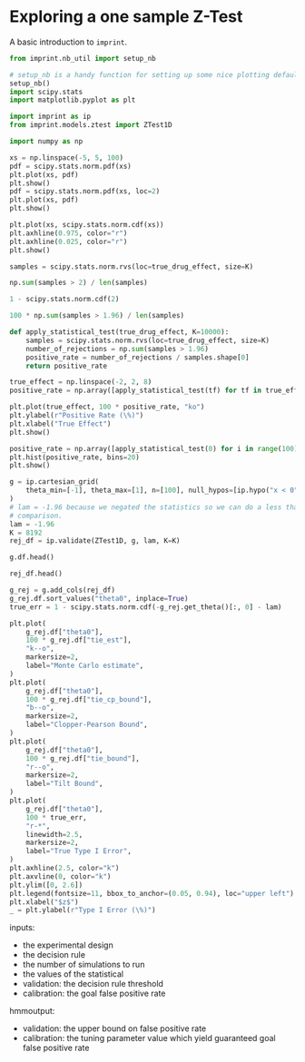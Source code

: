 # Exploring a one sample Z-Test

A basic introduction to `imprint`.

```python
from imprint.nb_util import setup_nb

# setup_nb is a handy function for setting up some nice plotting defaults.
setup_nb()
import scipy.stats
import matplotlib.pyplot as plt

import imprint as ip
from imprint.models.ztest import ZTest1D
```

```python
import numpy as np

xs = np.linspace(-5, 5, 100)
pdf = scipy.stats.norm.pdf(xs)
plt.plot(xs, pdf)
plt.show()
pdf = scipy.stats.norm.pdf(xs, loc=2)
plt.plot(xs, pdf)
plt.show()
```

```python
plt.plot(xs, scipy.stats.norm.cdf(xs))
plt.axhline(0.975, color="r")
plt.axhline(0.025, color="r")
plt.show()
```

```python
samples = scipy.stats.norm.rvs(loc=true_drug_effect, size=K)
```

```python
np.sum(samples > 2) / len(samples)
```

```python
1 - scipy.stats.norm.cdf(2)
```

```python
100 * np.sum(samples > 1.96) / len(samples)
```

```python
def apply_statistical_test(true_drug_effect, K=10000):
    samples = scipy.stats.norm.rvs(loc=true_drug_effect, size=K)
    number_of_rejections = np.sum(samples > 1.96)
    positive_rate = number_of_rejections / samples.shape[0]
    return positive_rate
```

```python
true_effect = np.linspace(-2, 2, 8)
positive_rate = np.array([apply_statistical_test(tf) for tf in true_effect])
```

```python
plt.plot(true_effect, 100 * positive_rate, "ko")
plt.ylabel(r"Positive Rate (\%)")
plt.xlabel("True Effect")
plt.show()
```

```python
positive_rate = np.array([apply_statistical_test(0) for i in range(100)])
plt.hist(positive_rate, bins=20)
plt.show()
```

```python
g = ip.cartesian_grid(
    theta_min=[-1], theta_max=[1], n=[100], null_hypos=[ip.hypo("x < 0")]
)
# lam = -1.96 because we negated the statistics so we can do a less than
# comparison.
lam = -1.96
K = 8192
rej_df = ip.validate(ZTest1D, g, lam, K=K)
```

```python
g.df.head()
```

```python
rej_df.head()
```

```python
g_rej = g.add_cols(rej_df)
g_rej.df.sort_values("theta0", inplace=True)
true_err = 1 - scipy.stats.norm.cdf(-g_rej.get_theta()[:, 0] - lam)

plt.plot(
    g_rej.df["theta0"],
    100 * g_rej.df["tie_est"],
    "k--o",
    markersize=2,
    label="Monte Carlo estimate",
)
plt.plot(
    g_rej.df["theta0"],
    100 * g_rej.df["tie_cp_bound"],
    "b--o",
    markersize=2,
    label="Clopper-Pearson Bound",
)
plt.plot(
    g_rej.df["theta0"],
    100 * g_rej.df["tie_bound"],
    "r--o",
    markersize=2,
    label="Tilt Bound",
)
plt.plot(
    g_rej.df["theta0"],
    100 * true_err,
    "r-*",
    linewidth=2.5,
    markersize=2,
    label="True Type I Error",
)
plt.axhline(2.5, color="k")
plt.axvline(0, color="k")
plt.ylim([0, 2.6])
plt.legend(fontsize=11, bbox_to_anchor=(0.05, 0.94), loc="upper left")
plt.xlabel("$z$")
_ = plt.ylabel(r"Type I Error (\%)")
```

inputs:
- the experimental design
- the decision rule
- the number of simulations to run
- the values of the statistical
- validation: the decision rule threshold
- calibration: the goal false positive rate

hmmoutput:
- validation: the upper bound on false positive rate 
- calibration: the tuning parameter value which yield guaranteed goal false positive rate
